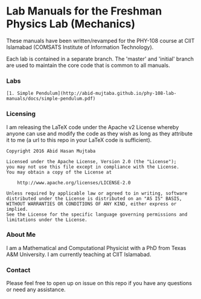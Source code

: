 # Lab Manuals for the Freshman Physics Lab (Mechanics)

These manuals have been written/revamped for the PHY-108 course at CIIT Islamabad (COMSATS Institute of Information Technology).

Each lab is contained in a separate branch. The 'master' and 'initial' branch are used to maintain the core code that is common to all manuals.

### Labs

    [1. Simple Pendulum](http://abid-mujtaba.github.io/phy-108-lab-manuals/docs/simple-pendulum.pdf)

### Licensing

I am releasing the LaTeX code under the Apache v2 License whereby anyone can use and modify the code as they wish as long as they attribute it to me (a url to this repo in your LaTeX code is sufficient).

```
Copyright 2016 Abid Hasan Mujtaba

Licensed under the Apache License, Version 2.0 (the "License");
you may not use this file except in compliance with the License.
You may obtain a copy of the License at

    http://www.apache.org/licenses/LICENSE-2.0

Unless required by applicable law or agreed to in writing, software
distributed under the License is distributed on an "AS IS" BASIS,
WITHOUT WARRANTIES OR CONDITIONS OF ANY KIND, either express or implied.
See the License for the specific language governing permissions and
limitations under the License.
```


### About Me

I am a Mathematical and Computational Physicist with a PhD from Texas A&M University. I am currently teaching at CIIT Islamabad.

### Contact

Please feel free to open up on issue on this repo if you have any questions or need any assistance.
